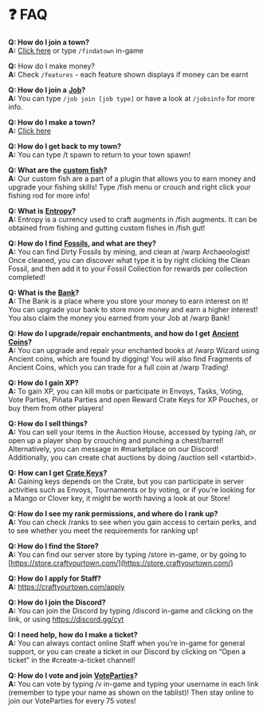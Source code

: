# ❓ FAQ

**Q: How do I join a town?**\
**A:** [Click here](towny/find-a-town.md) or type `/findatown` in-game

**Q:** How do I make money?\
**A:** Check `/features` - each feature shown displays if money can be earnt

**Q: How do I join a** [**Job**](content/jobs.md)**?**\
**A:** You can type `/job join [job type]` or have a look at `/jobsinfo` for more info.

**Q: How do I make a town?**\
**A:** [Click here](towny/creating-a-town.md)

**Q: How do I get back to my town?**\
**A:** You can type /t spawn to return to your town spawn!

**Q: What are the** [**custom fish**](content/fishing.md)**?**\
**A:** Our custom fish are a part of a plugin that allows you to earn money and upgrade your fishing skills! Type /fish menu or crouch and right click your fishing rod for more info!

**Q: What is** [**Entropy**](content/fishing.md#what-is-entropy)**?**\
**A:** Entropy is a currency used to craft augments in /fish augments. It can be obtained from fishing and gutting custom fishes in /fish gut!&#x20;

**Q: How do I find** [**Fossils**](../cyt-survival/content/fossils.md)**, and what are they?**\
**A:** You can find Dirty Fossils by mining, and clean at /warp Archaeologist! Once cleaned, you can discover what type it is by right clicking the Clean Fossil, and then add it to your Fossil Collection for rewards per collection completed!

**Q: What is the** [**Bank**](content/bank.md)**?**\
**A:** The Bank is a place where you store your money to earn interest on it! You can upgrade your bank to store more money and earn a higher interest! You also claim the money you earned from your Job at /warp Bank!

**Q: How do I upgrade/repair enchantments, and how do I get** [**Ancient Coins**](content/enchantment-cap/#ancient-coins)**?**\
**A:** You can upgrade and repair your enchanted books at /warp Wizard using Ancient coins, which are found by digging! You will also find Fragments of Ancient Coins, which you can trade for a full coin at /warp Trading!

**Q: How do I gain XP?**\
**A:** To gain XP, you can kill mobs or participate in Envoys, Tasks, Voting, Vote Parties, Piñata Parties and open Reward Crate Keys for XP Pouches, or buy them from other players!

**Q: How do I sell things?**\
**A:** You can sell your items in the Auction House, accessed by typing /ah, or open up a player shop by crouching and punching a chest/barrel! Alternatively, you can message in #marketplace on our Discord! Additionally, you can create chat auctions by doing /auction sell \<startbid>.

**Q:** **How can I get** [**Crate Keys**](content/crates.md)**?**\
**A:** Gaining keys depends on the Crate, but you can participate in server activities such as Envoys, Tournaments or by voting, or if you’re looking for a Mango or Clover key, it might be worth having a look at our Store!

**Q: How do I see my rank permissions, and where do I rank up?**\
**A:** You can check /ranks to see when you gain access to certain perks, and to see whether you meet the requirements for ranking up!

**Q: How do I find the Store?**\
**A:** You can find our server store by typing /store in-game, or by going to [https://store.craftyourtown.com/](https://store.craftyourtown.com/)

**Q: How do I apply for Staff?**\
**A:** https://craftyourtown.com/apply

**Q: How do I join the Discord?**\
**A:** You can join the Discord by typing /discord in-game and clicking on the link, or using [https://discord.gg/cyt ](https://discord.com/invite/cyt)

**Q: I need help, how do I make a ticket?**\
**A:** You can always contact online Staff when you’re in-game for general support, or you can create a ticket in our Discord by clicking on “Open a ticket” in the #create-a-ticket channel!

**Q: How do I vote and join** [**VoteParties**](../cyt-survival/content/voting-and-vote-parties.md)**?**\
**A:** You can vote by typing /v in-game and typing your username in each link (remember to type your name as shown on the tablist)! Then stay online to join our VoteParties for every 75 votes!
